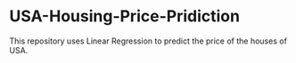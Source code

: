 # USA-Housing-Price-Pridiction
This repository uses Linear Regression to predict the price of the houses of USA.
